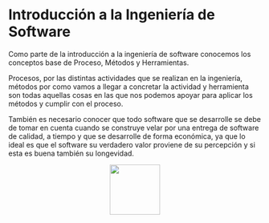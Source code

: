 # Introducción a la Ingeniería de Software

Como parte de la introducción a la ingeniería de software conocemos los conceptos base de Proceso, Métodos y Herramientas. </br>

Procesos, por las distintas actividades que se realizan en la ingeniería, métodos por como vamos a llegar a concretar la actividad y herramienta son todas aquellas cosas en las que nos podemos apoyar para aplicar los métodos y cumplir con el proceso. </br>

También es necesario conocer que todo software que se desarrolle se debe de tomar en cuenta cuando se construye velar por una entrega de software de calidad, a tiempo y que se desarrolle de forma económica, ya que lo ideal es que el software su verdadero valor proviene de su percepción y si esta es buena también su longevidad.

<p align="center">
<img
    src="https://i.pinimg.com/564x/3e/ff/bb/3effbbd95c52d135ff700a91388c98a7.jpg"
    width="100px"
/>
 </p>